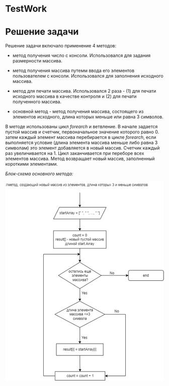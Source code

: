 # TestWork
# Решение задачи

Решение задачи включало применение 4 методов:

* метод получения число с консоли. Использовался для задания размерности массива.

* метод получения массива путемм ввода его элементов пользователем с консоли. Использовался для заполнения исходного массива.

* метод для печати массива. Использовался 2 раза - (1) для печати исходного массива в качестве контроля и (2) для печати полученного массива.

* основной метод - метод получения массива, состоящего из элементов исходного, длина которых меньше или равна 3 символов.

В методе использованы цикл *forearch* и ветвление. В начале задается пустой массив и счетчик, первоначальное значение которого равно 0. затем каждый элемент массива перебирается в цикле *forearch*, если выполняется условие (длина элемента массива меньше либо равна 3 символам) это элемент добавляется в новый массив. Счетчик каждый раз увеличивается на 1. Цикл заканчивается при переборе всех элементов массива. Метод возвращает новый массив, заполненный короткими элементами.

*Блок-схема основного метода:*

![блок-схема метода](https://github.com/HannaSkr/TestWork/blob/master/TestWork.drawio.png)


